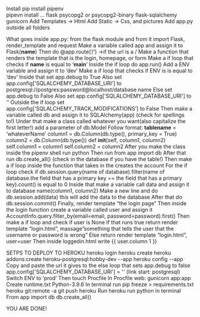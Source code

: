 Install
 pip install pipenv  
 pipevn install …
 flask
 psycopg2 or psycopg2-binary
 flask-sqlalchemy
 gunicorn
Add Templates ->  Html
Add Static -> Css, and pictures
Add app.py outside all folders

What goes inside app.py:
 from the flask module and from it import Flask, render_template and request
 Make a variable called app and assign it to Flask(__name__)
 Then do @app.route(‘/’) →if the url is a /
 Make a function that renders the template that is the login, homepage, or form
 Make a if loop that checks if __name__ is equal to ‘__main__’
 Inside the if loop do app.run()
 Add a ENV variable and assign it to ‘dev’
 Make a if loop that checks if ENV is is equal to ‘dev’
 Inside that set app.debug to True
 Also set app.config['SQLALCHEMY_DATABASE_URI'] to   postgresql://postgres:password@localhost/database name
 Else set app.debug to False
 Also set app.config['SQLALCHEMY_DATABASE_URI'] to ‘’
 Outside the if loop set app.config['SQLALCHEMY_TRACK_MODIFICATIONS'] to False
 Then make a variable called db and assign it to SQLAlchemy(app) (check for spellings to!)
 Under that make a class called whatever you want(also capitalize the first letter!) add a parameter of db.Model
 Follow format:
 __tablename__ = ‘whateverName’
 column1 = db.Column(db.type(), primary_key = True)
 column2 = db.Column(db.type())
 def __init__(self, column1, column2)
 self.column1 = column1
 self.column2 = column2
After you make the class inside the pipenv shell run python
 Then run from app import db
 After that run db.create_all() (check in the database if you have the table!)
 Then make a if loop inside the function that takes in the creates the account
 For the if loop check if db.session.query(name of database).filter(name of database.the  field that has a primary key == the field that has a primary key).count() is equal to 0
 Inside that make a variable call data and assign it to database name(column1, column2)
 Make a new line and do db.session.add(data) this will add the  data to the database
 After that do db.session.commit()
 Finally, render template “the login page”
 Then inside the login function create a variable called user and assign it  AccountInfo.query.filter_by(email=email, password=password).first()
 Then make a if loop and check if user is None
 If that runs true return render template “login.html”, massage”something that tells the user  that the username or password is wrong”
 Else  return render template “login.html”, user=user
 Then inside loggedin.html write {{ user.column 1 }}

SETPS TO DEPLOY TO HEROKU
 heroku login
 heroku create <some name>
 heroku addons:create heroku-postgresql:hobby-dev --app <some name>
 heroku config --app <some name>
 Copy and paste the url it gives to the else loop that sets app.debug to false
    app.config['SQLALCHEMY_DATABASE_URI'] = '<link give>' (link start: postgresql)
 Switch ENV to ‘prod’
 Then touch Procfile
 In Procfile
 web: gunicorn app:app
 Create runtime.txt
 Python-3.9.6
 In terminal run pip freeze > requirements.txt
 heroku git:remote -a <name of app>
 git push heroku
Run heroku run python in terminal
From app import db
db.create_all()

YOU ARE DONE!
